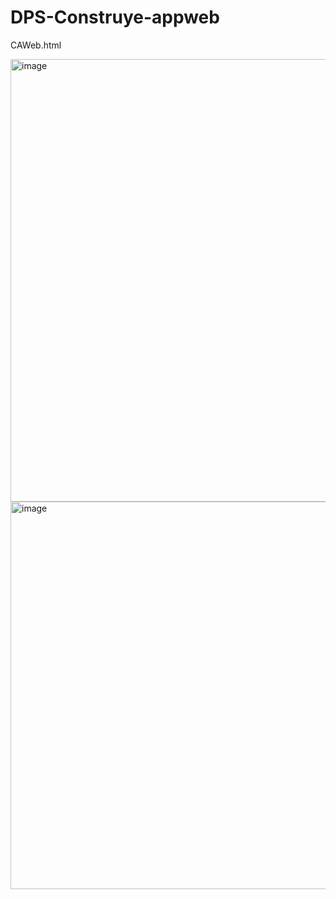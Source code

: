 # DPS-Construye-appweb
CAWeb.html <br>

<img width="1365" height="708" alt="image" src="https://github.com/user-attachments/assets/76002ee2-0e17-423b-84a1-5e28a8a4781a" />

<img width="1344" height="620" alt="image" src="https://github.com/user-attachments/assets/6751f878-34e0-40e8-8e5d-6a2202ab7170" />



